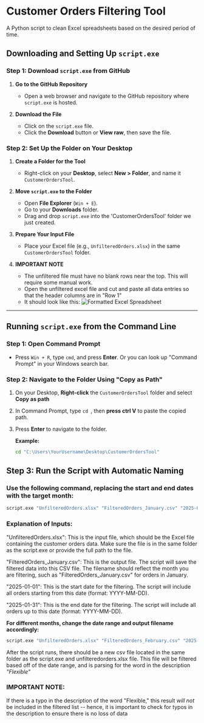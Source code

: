 # Customer Orders Filtering Tool
A Python script to clean Excel spreadsheets based on the desired period of time.

## Downloading and Setting Up `script.exe`

### Step 1: Download `script.exe` from GitHub
1. **Go to the GitHub Repository**
   - Open a web browser and navigate to the GitHub repository where `script.exe` is hosted.

2. **Download the File**
   - Click on the `script.exe` file.
   - Click the **Download** button or **View raw**, then save the file.

### Step 2: Set Up the Folder on Your Desktop
1. **Create a Folder for the Tool**
   - Right-click on your **Desktop**, select **New > Folder**, and name it `CustomerOrdersTool`.

2. **Move `script.exe` to the Folder**
   - Open **File Explorer** (`Win + E`).
   - Go to your **Downloads** folder.
   - Drag and drop `script.exe` into the 'CustomerOrdersTool' folder we just created.

3. **Prepare Your Input File**
   - Place your Excel file (e.g., `UnfilteredOrders.xlsx`) in the same `CustomerOrdersTool` folder.
  
4. **IMPORTANT NOTE**
   - The unfiltered file must have no blank rows near the top. This will require some manual work.
   - Open the unfiltered excel file and cut and paste all data entries so that the header columns are in "Row 1"
   - It should look like this:
     ![Formatted Excel Spreadsheet](https://github.com/user-attachments/assets/c8dc8a34-f014-40fd-8169-f2ffff2f6eb0)


---

## Running `script.exe` from the Command Line

### Step 1: Open Command Prompt
- Press `Win + R`, type `cmd`, and press **Enter**. Or you can look up "Command Prompt" in your Windows search bar.

### Step 2: Navigate to the Folder Using "Copy as Path"
1. On your Desktop, **Right-click** the `CustomerOrdersTool` folder and select **Copy as path**
2. In Command Prompt, type `cd `, then **press ctrl V** to paste the copied path.
3. Press **Enter** to navigate to the folder.

   **Example:**
   ```sh
   cd "C:\Users\YourUsername\Desktop\CustomerOrdersTool"


## Step 3: Run the Script with Automatic Naming

### Use the following command, replacing the start and end dates with the target month:

```sh
script.exe "UnfilteredOrders.xlsx" "FilteredOrders_January.csv" "2025-01-01" "2025-01-31"
```

### Explanation of Inputs:
"UnfilteredOrders.xlsx": This is the input file, which should be the Excel file containing the customer orders data. Make sure the file is in the same folder as the script.exe or provide the full path to the file.

"FilteredOrders_January.csv": This is the output file. The script will save the filtered data into this CSV file. The filename should reflect the month you are filtering, such as "FilteredOrders_January.csv" for orders in January.

"2025-01-01": This is the start date for the filtering. The script will include all orders starting from this date (format: YYYY-MM-DD).

"2025-01-31": This is the end date for the filtering. The script will include all orders up to this date (format: YYYY-MM-DD).

**For different months, change the date range and output filename accordingly:**

```sh
script.exe "UnfilteredOrders.xlsx" "FilteredOrders_February.csv" "2025-02-01" "2025-02-28"
```

After the script runs, there should be a new csv file located in the same folder as the script.exe and unfilteredorders.xlsx file. This file will be filtered based off of the date range, and is parsing for the word in the description *"Flexible"*

### **IMPORTANT NOTE:**
If there is a typo in the description of the word "Flexible," this result *will not* be included in the filtered list -- hence, it is important to check for typos in the description to ensure there is no loss of data

